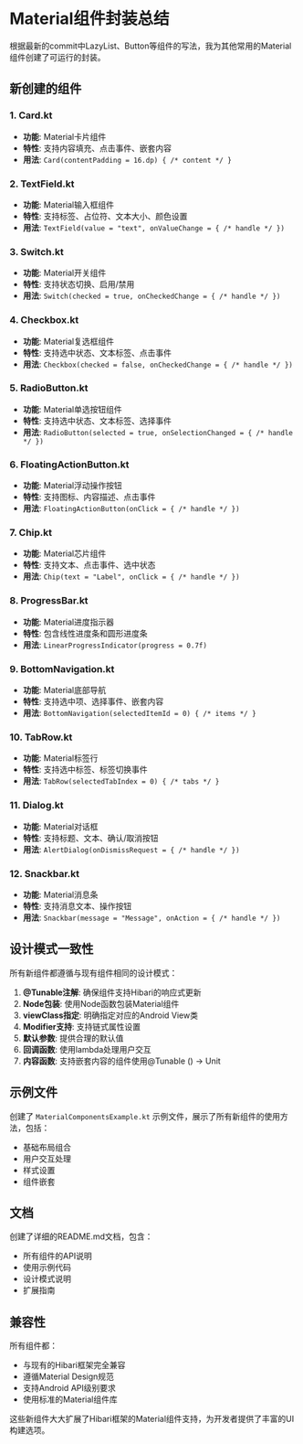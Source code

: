 # Material组件封装总结

根据最新的commit中LazyList、Button等组件的写法，我为其他常用的Material组件创建了可运行的封装。

## 新创建的组件

### 1. Card.kt
- **功能**: Material卡片组件
- **特性**: 支持内容填充、点击事件、嵌套内容
- **用法**: `Card(contentPadding = 16.dp) { /* content */ }`

### 2. TextField.kt
- **功能**: Material输入框组件
- **特性**: 支持标签、占位符、文本大小、颜色设置
- **用法**: `TextField(value = "text", onValueChange = { /* handle */ })`

### 3. Switch.kt
- **功能**: Material开关组件
- **特性**: 支持状态切换、启用/禁用
- **用法**: `Switch(checked = true, onCheckedChange = { /* handle */ })`

### 4. Checkbox.kt
- **功能**: Material复选框组件
- **特性**: 支持选中状态、文本标签、点击事件
- **用法**: `Checkbox(checked = false, onCheckedChange = { /* handle */ })`

### 5. RadioButton.kt
- **功能**: Material单选按钮组件
- **特性**: 支持选中状态、文本标签、选择事件
- **用法**: `RadioButton(selected = true, onSelectionChanged = { /* handle */ })`

### 6. FloatingActionButton.kt
- **功能**: Material浮动操作按钮
- **特性**: 支持图标、内容描述、点击事件
- **用法**: `FloatingActionButton(onClick = { /* handle */ })`

### 7. Chip.kt
- **功能**: Material芯片组件
- **特性**: 支持文本、点击事件、选中状态
- **用法**: `Chip(text = "Label", onClick = { /* handle */ })`

### 8. ProgressBar.kt
- **功能**: Material进度指示器
- **特性**: 包含线性进度条和圆形进度条
- **用法**: `LinearProgressIndicator(progress = 0.7f)`

### 9. BottomNavigation.kt
- **功能**: Material底部导航
- **特性**: 支持选中项、选择事件、嵌套内容
- **用法**: `BottomNavigation(selectedItemId = 0) { /* items */ }`

### 10. TabRow.kt
- **功能**: Material标签行
- **特性**: 支持选中标签、标签切换事件
- **用法**: `TabRow(selectedTabIndex = 0) { /* tabs */ }`

### 11. Dialog.kt
- **功能**: Material对话框
- **特性**: 支持标题、文本、确认/取消按钮
- **用法**: `AlertDialog(onDismissRequest = { /* handle */ })`

### 12. Snackbar.kt
- **功能**: Material消息条
- **特性**: 支持消息文本、操作按钮
- **用法**: `Snackbar(message = "Message", onAction = { /* handle */ })`

## 设计模式一致性

所有新组件都遵循与现有组件相同的设计模式：

1. **@Tunable注解**: 确保组件支持Hibari的响应式更新
2. **Node包装**: 使用Node函数包装Material组件
3. **viewClass指定**: 明确指定对应的Android View类
4. **Modifier支持**: 支持链式属性设置
5. **默认参数**: 提供合理的默认值
6. **回调函数**: 使用lambda处理用户交互
7. **内容函数**: 支持嵌套内容的组件使用@Tunable () -> Unit

## 示例文件

创建了 `MaterialComponentsExample.kt` 示例文件，展示了所有新组件的使用方法，包括：
- 基础布局组合
- 用户交互处理
- 样式设置
- 组件嵌套

## 文档

创建了详细的README.md文档，包含：
- 所有组件的API说明
- 使用示例代码
- 设计模式说明
- 扩展指南

## 兼容性

所有组件都：
- 与现有的Hibari框架完全兼容
- 遵循Material Design规范
- 支持Android API级别要求
- 使用标准的Material组件库

这些新组件大大扩展了Hibari框架的Material组件支持，为开发者提供了丰富的UI构建选项。